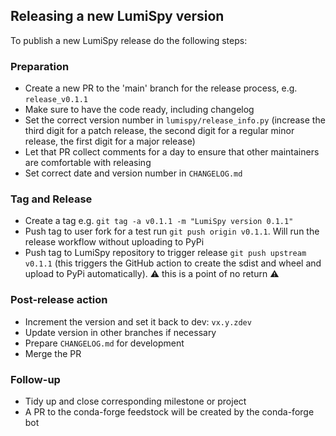 ## Releasing a new LumiSpy version

To publish a new LumiSpy release do the following steps:

### Preparation
- Create a new PR to the 'main' branch for the release process, e.g. `release_v0.1.1`
- Make sure to have the code ready, including changelog
- Set the correct version number in `lumispy/release_info.py` (increase the third 
  digit for a patch release, the second digit for a regular minor release, the
  first digit for a major release)
- Let that PR collect comments for a day to ensure that other maintainers are comfortable 
  with releasing
- Set correct date and version number in `CHANGELOG.md`
  
### Tag and Release
- Create a tag e.g. `git tag -a v0.1.1 -m "LumiSpy version 0.1.1"`
- Push tag to user fork for a test run `git push origin v0.1.1`. Will run the release
  workflow without uploading to PyPi
- Push tag to LumiSpy repository to trigger release `git push upstream v0.1.1`
  (this triggers the GitHub action to create the sdist and wheel and upload to
  PyPi automatically). :warning: this is a point of no return :warning:
  
 ### Post-release action
- Increment the version and set it back to dev: `vx.y.zdev`
- Update version in other branches if necessary
- Prepare `CHANGELOG.md` for development
- Merge the PR

### Follow-up

- Tidy up and close corresponding milestone or project
- A PR to the conda-forge feedstock will be created by the conda-forge bot
